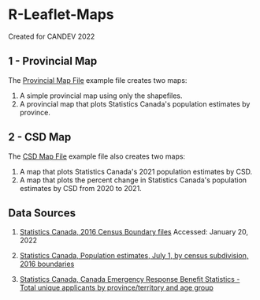 # R-Leaflet-Maps

Created for CANDEV 2022

## 1 - Provincial Map

The [Provincial Map File](Map-1-Provincial-Map.R) example file creates two maps:
1. A simple provincial map using only the shapefiles.
2. A provincial map that plots Statistics Canada's population estimates by province.


## 2 - CSD Map

The [CSD Map File](Map-2-CSD-Map.R) example file also creates two maps:
1. A map that plots Statistics Canada's 2021 population estimates by CSD. 
2. A map that plots the percent change in Statistics Canada's population estimates by CSD from 2020 to 2021.


## Data Sources

1. [Statistics Canada, 2016 Census Boundary files](https://www12.statcan.gc.ca/census-recensement/2011/geo/bound-limit/bound-limit-2016-eng.cfm)
Accessed: January 20, 2022

2. [Statistics Canada, Population estimates, July 1, by census subdivision, 2016 boundaries](https://www150.statcan.gc.ca/t1/tbl1/en/tv.action?pid=1710014201)

3. [Statistics Canada, Canada Emergency Response Benefit Statistics - Total unique applicants by province/territory and age group](https://open.canada.ca/data/en/dataset/94906755-1cb9-4c2d-aaa6-bf365f3d4de8/resource/65c2066e-27d8-4883-8f64-8f9a0245ad0e)